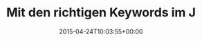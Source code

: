 ---
retweeted: false
source: <a href="http://twitter.com" rel="nofollow">Twitter Web Client</a>
entities:
  user_mentions:
  - name: Lucas Dohmen
    screen_name: moonbeamlabs
    indices:
    - '46'
    - '59'
    id_str: '28508951'
    id: '28508951'
  - name: Lucas Dohmen
    screen_name: moonbeamlabs
    indices:
    - '74'
    - '87'
    id_str: '28508951'
    id: '28508951'
  urls: []
  symbols: []
  media:
  - expanded_url: https://twitter.com/bascht/status/591543079502532608/photo/1
    indices:
    - '94'
    - '116'
    url: http://t.co/cXfNxKceWw
    media_url: http://pbs.twimg.com/media/CDWVS7LW8AAv6mU.png
    id_str: '591543078424604672'
    id: '591543078424604672'
    media_url_https: https://pbs.twimg.com/media/CDWVS7LW8AAv6mU.png
    sizes:
      thumb:
        w: '30'
        h: '30'
        resize: crop
      large:
        w: '793'
        h: '30'
        resize: fit
      medium:
        w: '793'
        h: '30'
        resize: fit
      small:
        w: '680'
        h: '26'
        resize: fit
    type: photo
    display_url: pic.twitter.com/cXfNxKceWw
  hashtags: []
display_text_range:
- '0'
- '116'
favorite_count: '1'
id_str: '591543079502532608'
truncated: false
retweet_count: '0'
id: '591543079502532608'
possibly_sensitive: false
created_at: Fri Apr 24 10:03:55 +0000 2015
favorited: false
full_text: Mit den richtigen Keywords im Jabber wird aus [@moonbeamlabs](https://twitter.com/moonbeamlabs)
  der Professor [@moonbeamlabs](https://twitter.com/moonbeamlabs) &lt;3
lang: de
extended_entities:
  media:
  - expanded_url: https://twitter.com/bascht/status/591543079502532608/photo/1
    indices:
    - '94'
    - '116'
    url: http://t.co/cXfNxKceWw
    media_url: http://pbs.twimg.com/media/CDWVS7LW8AAv6mU.png
    id_str: '591543078424604672'
    id: '591543078424604672'
    media_url_https: https://pbs.twimg.com/media/CDWVS7LW8AAv6mU.png
    sizes:
      thumb:
        w: '30'
        h: '30'
        resize: crop
      large:
        w: '793'
        h: '30'
        resize: fit
      medium:
        w: '793'
        h: '30'
        resize: fit
      small:
        w: '680'
        h: '26'
        resize: fit
    type: photo
    display_url: pic.twitter.com/cXfNxKceWw
tags:
- pesos:twitter
date: '2015-04-24T10:03:55+00:00'
src: https://twitter.com/bascht/status/591543079502532608
original_url: https://twitter.com/bascht/status/591543079502532608
type: twitter_tweet
media_url: https://img.bascht.com/twitter/pbs.twimg.com/media/CDWVS7LW8AAv6mU.png
text: Mit den richtigen Keywords im Jabber wird aus [@moonbeamlabs](https://twitter.com/moonbeamlabs)
  der Professor [@moonbeamlabs](https://twitter.com/moonbeamlabs) &lt;3
title: Mit den richtigen Keywords im J

---
